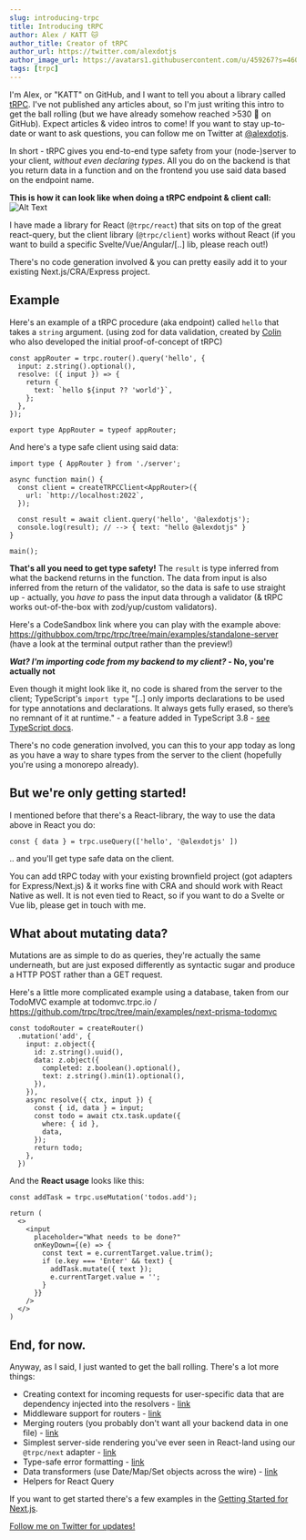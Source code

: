 ```yaml
---
slug: introducing-trpc
title: Introducing tRPC
author: Alex / KATT 🐱
author_title: Creator of tRPC
author_url: https://twitter.com/alexdotjs
author_image_url: https://avatars1.githubusercontent.com/u/459267?s=460&v=4
tags: [trpc]
---
```


I'm Alex, or "KATT" on GitHub, and I want to tell you about a library called [tRPC](https://trpc.io). I've not published any articles about, so I'm just writing this intro to get the ball rolling (but we have already somehow reached >530 🌟 on GitHub). Expect articles & video intros to come! If you want to stay up-to-date or want to ask questions, you can follow me on Twitter at [@alexdotjs](https://twitter.com/alexdotjs).

In short - tRPC gives you end-to-end type safety from your (node-)server to your client, _without even declaring types_. All you do on the backend is that you return data in a function and on the frontend you use said data based on the endpoint name. 

**This is how it can look like when doing a tRPC endpoint & client call:**
![Alt Text](https://assets.trpc.io/www/v9/trpcgif.gif)

I have made a library for React (`@trpc/react`) that sits on top of the great react-query, but the client library (`@trpc/client`) works without React (if you want to build a specific Svelte/Vue/Angular/[..] lib, please reach out!)

There's no code generation involved & you can pretty easily add it to your existing Next.js/CRA/Express project.

## Example

Here's an example of a tRPC procedure (aka endpoint) called `hello` that takes a `string` argument. (using zod for data validation, created by [Colin](https://colinhacks.com/) who also developed the initial proof-of-concept of tRPC)

```tsx
const appRouter = trpc.router().query('hello', {
  input: z.string().optional(),
  resolve: ({ input }) => {
    return {
      text: `hello ${input ?? 'world'}`,
    };
  },
});

export type AppRouter = typeof appRouter;
```

And here's a type safe client using said data:

```tsx
import type { AppRouter } from './server';

async function main() {
  const client = createTRPCClient<AppRouter>({
    url: `http://localhost:2022`,
  });

  const result = await client.query('hello', '@alexdotjs');
  console.log(result); // --> { text: "hello @alexdotjs" }
}

main();
```

**That's all you need to get type safety!** The `result` is type inferred from what the backend returns in the function. The data from input is also inferred from the return of the validator, so the data is safe to use straight up - actually, you _have to_ pass the input data through a validator (& tRPC works out-of-the-box with zod/yup/custom validators).

Here's a CodeSandbox link where you can play with the example above: https://githubbox.com/trpc/trpc/tree/main/examples/standalone-server (have a look at the terminal output rather than the preview!)

**_Wat? I'm importing code from my backend to my client?_ - No, you're actually not**

Even though it might look like it, no code is shared from the server to the client; TypeScript's `import type` "[..] only imports declarations to be used for type annotations and declarations. It always gets fully erased, so there’s no remnant of it at runtime." - a feature added in TypeScript 3.8 - [see TypeScript docs](https://www.typescriptlang.org/docs/handbook/release-notes/typescript-3-8.html#:~:text=import%20type%20only%20imports%20declarations,also%20erased%20from%20TypeScript's%20output.). 

There's no code generation involved, you can this to your app today as long as you have a way to share types from the server to the client (hopefully you're using a monorepo already).

## But we're only getting started!

I mentioned before that there's a React-library, the way to use the data above in React you do:

```tsx
const { data } = trpc.useQuery(['hello', '@alexdotjs' ])
```

.. and you'll get type safe data on the client. 

You can add tRPC today with your existing brownfield project (got adapters for Express/Next.js) & it works fine with CRA and should work with React Native as well. It is not even tied to React, so if you want to do a Svelte or Vue lib, please get in touch with me.

## What about mutating data?

Mutations are as simple to do as queries, they're actually the same underneath, but are just exposed differently as syntactic sugar and produce a HTTP POST rather than a GET request.

Here's a little more complicated example using a database, taken from our TodoMVC example at todomvc.trpc.io / https://github.com/trpc/trpc/tree/main/examples/next-prisma-todomvc

```tsx
const todoRouter = createRouter()
  .mutation('add', {
    input: z.object({
      id: z.string().uuid(),
      data: z.object({
        completed: z.boolean().optional(),
        text: z.string().min(1).optional(),
      }),
    }),
    async resolve({ ctx, input }) {
      const { id, data } = input;
      const todo = await ctx.task.update({
        where: { id },
        data,
      });
      return todo;
    },
  })
```


And the **React usage** looks like this:

```tsx
const addTask = trpc.useMutation('todos.add');

return (
  <>
    <input
      placeholder="What needs to be done?"
      onKeyDown={(e) => {
        const text = e.currentTarget.value.trim();
        if (e.key === 'Enter' && text) {
          addTask.mutate({ text });
          e.currentTarget.value = '';
        }
      }}
    />
  </>
)
```

## End, for now.

Anyway, as I said, I just wanted to get the ball rolling. There's a lot more things:

- Creating context for incoming requests for user-specific data that are dependency injected into the resolvers  - [link](/docs/v9/context)
- Middleware support for routers - [link](/docs/v9/middlewares)
- Merging routers (you probably don't want all your backend data in one file) - [link](/docs/v9/merging-routers)
- Simplest server-side rendering you've ever seen in React-land using our `@trpc/next` adapter - [link](/docs/v9/)
- Type-safe error formatting - [link](/docs/v9/error-formatting)
- Data transformers (use Date/Map/Set objects across the wire) - [link](/docs/v9/data-transformers)
- Helpers for React Query

If you want to get started there's a few examples in the [Getting Started for Next.js](/docs/v9/nextjs).

[Follow me on Twitter for updates!](https://twitter.com/alexdotjs)
